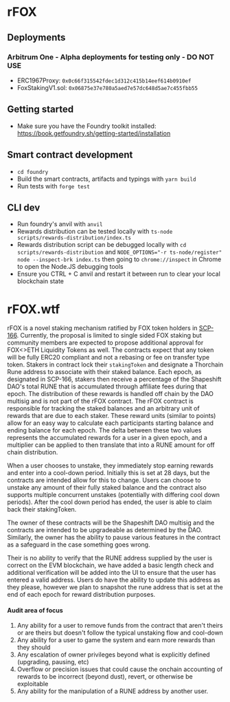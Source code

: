 # rFOX

## Deployments

### Arbitrum One - Alpha deployments for testing only - DO NOT USE

- ERC1967Proxy: `0x0c66f315542fdec1d312c415b14eef614b0910ef`
- FoxStakingV1.sol: `0x06875e37e780a5aed7e57dc648d5ae7c455fbb55`

## Getting started

- Make sure you have the Foundry toolkit installed: https://book.getfoundry.sh/getting-started/installation

## Smart contract development

- `cd foundry`
- Build the smart contracts, artifacts and typings with `yarn build`
- Run tests with `forge test`

## CLI dev

- Run foundry's anvil with `anvil`
- Rewards distribution can be tested locally with `ts-node scripts/rewards-distribution/index.ts`
- Rewards distribution script can be debugged locally with `cd scripts/rewards-distribution` and `NODE_OPTIONS="-r ts-node/register" node --inspect-brk index.ts` then going to `chrome://inspect` in Chrome to open the Node.JS debugging tools
- Ensure you CTRL + C anvil and restart it between run to clear your local blockchain state

# rFOX.wtf

rFOX is a novel staking mechanism ratified by FOX token holders in [SCP-166](https://snapshot.org/#/shapeshiftdao.eth/proposal/0x0bb84bdf838fb90da922ce62293336bf7c0c67a9a1d6fe451ffaa29284722f9f). Currently, the proposal is limited to single sided FOX staking but community members are expected to propose additional approval for FOX<>ETH Liquidity Tokens as well. The contracts expect that any token
will be fully ERC20 compliant and not a rebasing or fee on transfer type token. Stakers in contract lock their `stakingToken` and designate a Thorchain Rune address to associate with their staked balance. Each epoch, as designated in SCP-166, stakers then receive a percentage of the Shapeshift DAO's total RUNE that is accumulated through affiliate fees during that epoch. The distribution of these rewards is handled off chain by the DAO multisig and is not part of the rFOX contract. The rFOX contract is responsible for tracking the staked balances and an arbitrary unit of rewards that are due to each staker. These reward units (similar to points) allow for an easy way to calculate each participants starting balance and ending balance for each epoch. The delta between these two values represents the accumulated rewards for a user
in a given epoch, and a multiplier can be applied to then translate that into a RUNE amount for off chain distribution.

When a user chooses to unstake, they immediately stop earning rewards and enter into a cool-down period. Initially this is set at 28 days, but the contracts are intended allow for this to change. Users can choose to unstake any amount of their fully staked balance and the contract also supports multiple concurrent unstakes (potentially with differing cool down periods). After the cool down period has ended, the user
is able to claim back their stakingToken.

The owner of these contracts will be the Shapeshift DAO multisig and the contracts are intended to be upgradeable as determined by the DAO. Similarly, the owner has the ability to pause various features in the contract as a safeguard in the case something goes wrong.

Their is no ability to verify that the RUNE address supplied by the user is correct on the EVM blockchain, we have added a basic length check and additional verification will be added into the UI to ensure that the user has entered a valid address. Users do have the ability to update this address as they please, however we plan to snapshot the rune address that is set at the end of each epoch for reward distribution purposes.

#### Audit area of focus

1. Any ability for a user to remove funds from the contract that aren't theirs or are theirs but doesn't follow the typical unstaking flow and cool-down
2. Any ability for a user to game the system and earn more rewards than they should
3. Any escalation of owner privileges beyond what is explicitly defined (upgrading, pausing, etc)
4. Overflow or precision issues that could cause the onchain accounting of rewards to be incorrect (beyond dust), revert, or otherwise be exploitable
5. Any ability for the manipulation of a RUNE address by another user.
